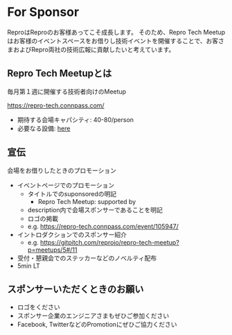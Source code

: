 # For Sponsor

ReproはReproのお客様あってこそ成長します。
そのため、Repro Tech Meetupはお客様のイベントスペースをお借りし技術イベントを開催することで、お客さまおよびRepro両社の技術広報に貢献したいと考えています。

## Repro Tech Meetupとは

毎月第１週に開催する技術者向けのMeetup

https://repro-tech.connpass.com/

- 期待する会場キャパシティ: 40-80/person
- 必要なる設備: [here](/meetups/ORGANIZE.md)

## 宣伝

会場をお借りしたときのプロモーション

- イベントページでのプロモーション
    - タイトルでのsuponsoredの明記
        - Repro Tech Meetup: <Theme> supported by <company OR service name>
    - description内で会場スポンサーであることを明記
    - ロゴの掲載
    - e.g. https://repro-tech.connpass.com/event/105947/
- イントロダクションでのスポンサー紹介
    - e.g. https://gitpitch.com/reproio/repro-tech-meetup?p=meetups/5#/11
- 受付・懇親会でのステッカーなどのノベルティ配布
- 5min LT

## スポンサーいただくときのお願い

- ロゴをください
- スポンサー企業のエンジニアさまもぜひご参加ください
- Facebook, TwitterなどのPromotionにぜひご協力ください
